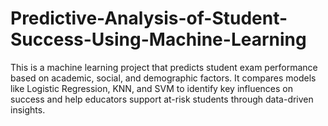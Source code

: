 # Predictive-Analysis-of-Student-Success-Using-Machine-Learning
This is a machine learning project that predicts student exam performance based on academic, social, and demographic factors. It compares models like Logistic Regression, KNN, and SVM to identify key influences on success and help educators support at-risk students through data-driven insights.

